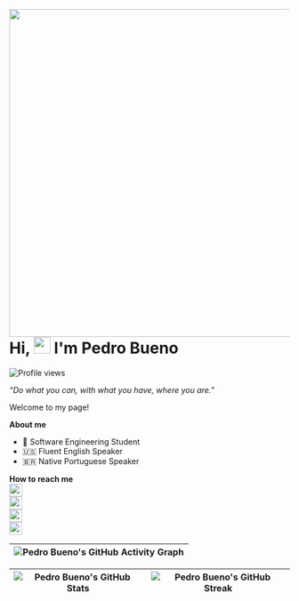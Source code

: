 <img align="right" height="590em" src="https://user-images.githubusercontent.com/107975184/197330820-c49434a9-ee2d-4a68-bfdf-0dfe9a960a90.png" />
<h1 align="left">Hi, <img src="https://user-images.githubusercontent.com/107975184/194691142-ce507ff7-4e14-461f-9ae2-2937c6befcc7.gif" height="30px" /> I'm Pedro Bueno</h1>
<p align="left"><img src="https://komarev.com/ghpvc/?username=pedrol2b&color=grey&style=flat-square" alt="Profile views" /></p>

_“Do what you can, with what you have, where you are.”_

Welcome to my page!

**About me**

- 📌 Software Engineering Student
- 🇺🇸 Fluent English Speaker
- 🇧🇷 Native Portuguese Speaker

**How to reach me**
<br>
<a href="https://twitter.com/pedrol2b" target="_blank"><img src="https://img.shields.io/badge/@pedrol2b-1DA1F2?style=flat-square&logo=twitter&logoColor=white&link=https://twitter.com/pedrol2b" height="23" target="_blank" /></a><br>
<a href="https://t.me/pedrol2b" target="_blank"><img src="https://img.shields.io/badge/t.me/pedrol2b-2CA5E0?style=flat-square&logo=telegram&logoColor=white&link=https://t.me/pedrol2b" height="23" target="_blank" /></a><br>
<a href="https://www.linkedin.com/in/pedrol2b/" target="_blank"><img src="https://img.shields.io/badge/Pedro%20Bueno-0077B5?style=flat-square&logo=linkedin&logoColor=white&link=https://www.linkedin.com/in/pedrol2b/" height="23" target="_blank" /></a><br>
<a href="mailto:pedrolbb.e@gmail.com" target="_blank"><img src="https://img.shields.io/badge/pedrolbb.e@gmail.com-D14836?style=flat-square&logo=gmail&logoColor=white&link=mailto:pedrolbb.e@gmail.com" height="23" target="_blank" /></a><br>

| ![Pedro Bueno's GitHub Activity Graph](https://activity-graph.herokuapp.com/graph?username=pedrol2b&theme=xcode) |
| :--------------------------------------------------------------------------------------------------------------: |

| ![Pedro Bueno's GitHub Stats](https://github-readme-stats.vercel.app/api?username=pedrol2b&show_icons=true&theme=dark) | ![Pedro Bueno's GitHub Streak](https://github-readme-streak-stats.herokuapp.com/?user=pedrol2b&theme=dark) |
| :--------------------------------------------------------------------------------------------------------------------: | :--------------------------------------------------------------------------------------------------------: |
